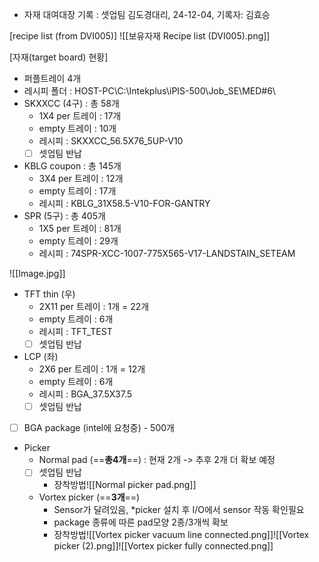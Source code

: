 
- 자재 대여대장 기록 : 셋업팀 김도경대리, 24-12-04, 기록자: 김효승

[recipe list (from DVI005)]
![[보유자재 Recipe list (DVI005).png]]

[자재(target board) 현황]
- 퍼플트레이 4개
- 레시피 폴더 : HOST-PC\\C:\\Intekplus\\iPIS-500\\Job_SE\\MED#6\\
- SKXXCC (4구) : 총 58개
	- 1X4 per 트레이 : 17개 
	- empty 트레이 : 10개
	- 레시피 : SKXXCC_56.5X76_5UP-V10
	- [ ] 셋업팀 반납
- KBLG coupon : 총 145개
	- 3X4 per 트레이 : 12개
	- empty 트레이 : 17개
	- 레시피 : KBLG_31X58.5-V10-FOR-GANTRY
- SPR (5구) : 총 405개
	- 1X5 per 트레이 : 81개
	- empty 트레이 : 29개
	- 레시피 : 74SPR-XCC-1007-775X565-V17-LANDSTAIN_SETEAM

![[Image.jpg]]
- TFT thin (우)
	- 2X11 per 트레이 : 1개 = 22개
	- empty 트레이 : 6개
	- 레시피 : TFT_TEST
	- [ ] 셋업팀 반납
- LCP (좌)
	- 2X6 per 트레이 : 1개 = 12개
	- empty 트레이 : 6개
	- 레시피 : BGA_37.5X37.5
	- [ ] 셋업팀 반납

- [ ] BGA package (intel에 요청중) - 500개

- Picker
	- Normal pad (==**총4개**==) : 현재 2개 -> 추후 2개 더 확보 예정
	- [ ] 셋업팀 반납
		- 장착방법![[Normal picker pad.png]]

	- Vortex picker (==**3개**==)
		- Sensor가 달려있음, *picker 설치 후 I/O에서 sensor 작동 확인필요
		- package 종류에 따른 pad모양 2종/3개씩 확보
		- 장착방법![[Vortex picker vacuum line connected.png]]![[Vortex picker (2).png]]![[Vortex picker fully connected.png]]